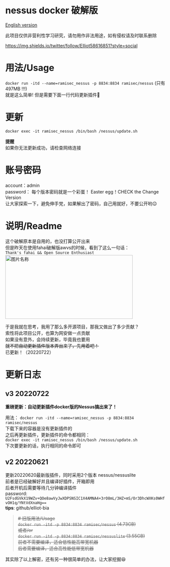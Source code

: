 # nessus docker 破解版
[English version](README-en.md)


此项目仅供非营利性学习研究，请勿用作非法用途，如有侵权请及时联系删除

https://img.shields.io/twitter/follow/Elliot58616851?style=social

# 用法/Usage
`docker run -itd --name=ramisec_nessus -p 8834:8834 ramisec/nessus`  (只有 497MB !!!)  
就是这么简单! 但是需要下面一行代码更新插件🤣


# 更新
`docker exec -it ramisec_nessus /bin/bash /nessus/update.sh`

__提醒__  
如果你无法更新成功，请检查网络连接  

# 账号密码
account：admin  
password： 每个版本密码就是一个彩蛋！ Easter egg！CHECK the Change Version   
让大家探索一下，避免伸手党，如果解出了密码，自己用就好，不要公开哟😉  

# 说明/Readme
这个破解原本是自用的，也没打算公开出来    
但是昨天在使用fahai破解版awvs的时候，看到了这么一句话：  
`Thank's fahai && Open Source Enthusiast `  
 <img src="https://user-images.githubusercontent.com/40572216/174698816-440d4969-f9d6-4c7d-982c-9af9c4a3e875.png" width = "400" height = "200" alt="图片名称" align=center />
 
于是我就在思考，我用了那么多开源项目，那我又做出了多少贡献？    
索性将此项目公开，也算为网安做一点贡献    
如果没有意外，会持续更新，毕竟我也要用    
~~就不把自动更新插件版本弄出来了，先用着吧！~~  
已更新！（20220722）


# 更新日志

## v3 20220722
__重磅更新：自动更新插件docker版的Nessus搞出来了！__

用法： `docker run -itd --name=ramisec_nessus -p 8834:8834 ramisec/nessus`  
下载下来的容器是没有更新插件的  
之后再更新插件，更新插件的命令都相同：   
`docker exec -it ramisec_nessus /bin/bash /nessus/update.sh`  
下次要更新的话，执行相同的命令即可


## v2 20220621
更新20220620最新版插件，同时采用2个版本 nessus/nessuslite  
前者是已经破解好并且编译好插件，开箱即用    
后者开机后需要等待几分钟编译插件    
password:   
`U2FsdGVkX19WZv+QOe8awVyJwXDPSNSIC1X4AMNA4+3rO8mL/3HZ+mS/Or3DhcWXKs0WHfvOH1q/YNtVdXnaHg==`  
__tips__: github/elliot-bia  


> ~~# 旧版用法/Usage~~  
> ~~`docker run -itd -p 8834:8834 ramisec/nessus`   (4.73GB)~~  
> ~~或者/or~~    
> ~~`docker run -itd -p 8834:8834 ramisec/nessuslite` (3.55GB)~~    
> ~~前者不需要编译，适合低性能高带宽机器~~  
> ~~后者需要编译，适合高性能低带宽机器~~  

其实除了以上解密，还有另一种很简单的办法，让大家挖掘😆


